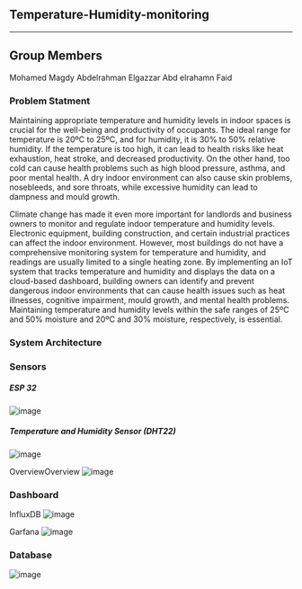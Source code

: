 ## Temperature-Humidity-monitoring
---------------------------------------------------
## Group Members
Mohamed Magdy 
Abdelrahman Elgazzar
Abd elrahamn Faid


### Problem Statment
Maintaining appropriate temperature and humidity levels in indoor spaces is crucial for the well-being and productivity of occupants. The ideal range for temperature is 20ºC to 25ºC, and for humidity, it is 30% to 50% relative humidity. If the temperature is too high, it can lead to health risks like heat exhaustion, heat stroke, and decreased productivity. On the other hand, too cold can cause health problems such as high blood pressure, asthma, and poor mental health. A dry indoor environment can also cause skin problems, nosebleeds, and sore throats, while excessive humidity can lead to dampness and mould growth.

Climate change has made it even more important for landlords and business owners to monitor and regulate indoor temperature and humidity levels. Electronic equipment, building construction, and certain industrial practices can affect the indoor environment. However, most buildings do not have a comprehensive monitoring system for temperature and humidity, and readings are usually limited to a single heating zone. By implementing an IoT system that tracks temperature and humidity and displays the data on a cloud-based dashboard, building owners can identify and prevent dangerous indoor environments that can cause health issues such as heat illnesses, cognitive impairment, mould growth, and mental health problems. Maintaining temperature and humidity levels within the safe ranges of 25ºC and 50% moisture and 20ºC and 30% moisture, respectively, is essential.

### System Architecture 


### Sensors 
##### ESP 32
![image](https://github.com/moha-55/Final-documentation/assets/121754960/c1ffd2fc-26a9-42b4-86ea-90033ba6d36c)


##### Temperature and Humidity Sensor (DHT22)
![image](https://github.com/moha-55/Final-documentation/assets/121754960/84d4b956-7d9d-4935-a158-80d6f10e2428)

OverviewOverview
![image](https://github.com/moha-55/Final-documentation/assets/121754960/a2eef10d-f1eb-4983-979c-60e224734a38)

### Dashboard
InfluxDB
![image](https://github.com/moha-55/Final-documentation/assets/121754960/3ae6133f-dc16-4905-8a30-6a451003162f)

Garfana
![image](https://github.com/moha-55/Final-documentation/assets/121754960/e2163ef2-d9ea-446d-929e-b13cb1f3757d)

### Database
![image](https://github.com/moha-55/Final-documentation/assets/121754960/b86c79a9-4ab6-4dd7-9c3a-2317477e8801)

